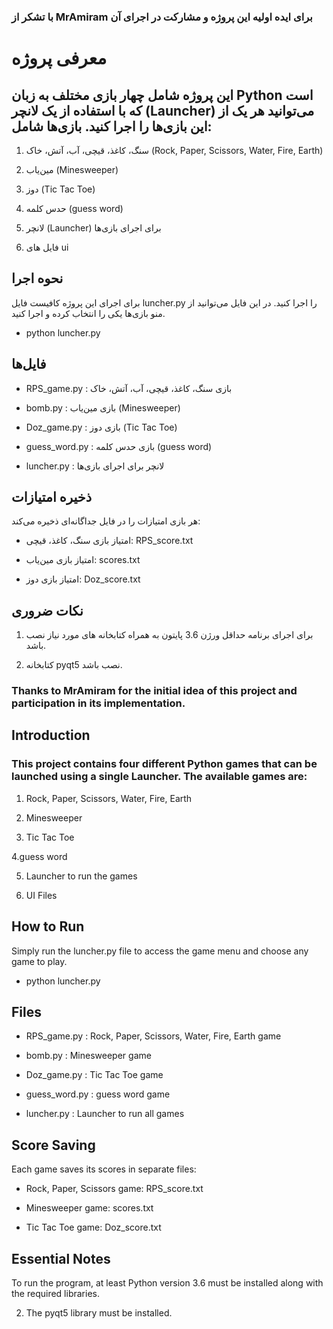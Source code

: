 ### با تشکر از MrAmiram برای ایده اولیه این پروژه و مشارکت در اجرای آن 
# معرفی پروژه

## این پروژه شامل چهار بازی مختلف به زبان Python است که با استفاده از یک لانچر (Launcher) می‌توانید هر یک از این بازی‌ها را اجرا کنید. بازی‌ها شامل:

1. سنگ، کاغذ، قیچی، آب، آتش، خاک (Rock, Paper, Scissors, Water, Fire, Earth)

2. مین‌یاب (Minesweeper)

3. دوز (Tic Tac Toe)

4. حدس کلمه (guess word)

5. لانچر (Launcher) برای اجرای بازی‌ها

6. فایل های ui 
## نحوه اجرا

برای اجرای این پروژه کافیست فایل luncher.py را اجرا کنید. در این فایل می‌توانید از منو بازی‌ها یکی را انتخاب کرده و اجرا کنید.

- python luncher.py

## فایل‌ها

- RPS_game.py : بازی سنگ، کاغذ، قیچی، آب، آتش، خاک

- bomb.py : بازی مین‌یاب (Minesweeper)

- Doz_game.py : بازی دوز (Tic Tac Toe)

- guess_word.py : بازی حدس کلمه (guess word)

- luncher.py : لانچر برای اجرای بازی‌ها

## ذخیره امتیازات

هر بازی امتیازات را در فایل جداگانه‌ای ذخیره می‌کند:

- امتیاز بازی سنگ، کاغذ، قیچی: RPS_score.txt

- امتیاز بازی مین‌یاب: scores.txt

- امتیاز بازی دوز: Doz_score.txt
## نکات ضروری
1. برای اجرای برنامه حداقل ورژن 3.6 پایتون به همراه کتابخانه های مورد نیاز نصب باشد.
  
2. کتابخانه pyqt5 نصب باشد.


### Thanks to MrAmiram for the initial idea of ​​this project and participation in its implementation.
## Introduction

### This project contains four different Python games that can be launched using a single Launcher. The available games are:

1. Rock, Paper, Scissors, Water, Fire, Earth

2. Minesweeper

3. Tic Tac Toe

4.guess word

5. Launcher to run the games

6. UI Files

## How to Run

Simply run the luncher.py file to access the game menu and choose any game to play.

- python luncher.py

## Files

- RPS_game.py : Rock, Paper, Scissors, Water, Fire, Earth game

- bomb.py : Minesweeper game

- Doz_game.py : Tic Tac Toe game

- guess_word.py : guess word game

- luncher.py : Launcher to run all games

## Score Saving

Each game saves its scores in separate files:

- Rock, Paper, Scissors game: RPS_score.txt

- Minesweeper game: scores.txt

- Tic Tac Toe game: Doz_score.txt
## Essential Notes
To run the program, at least Python version 3.6 must be installed along with the required libraries.

2. The pyqt5 library must be installed.
